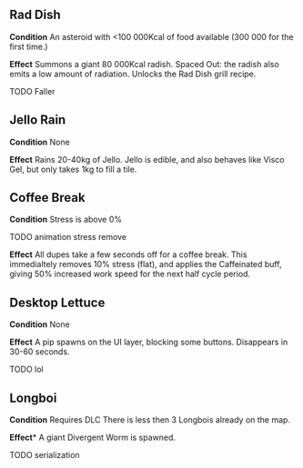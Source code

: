 
## Rad Dish
**Condition**
An asteroid with <100 000Kcal of food available (300 000 for the first time.)

**Effect**
Summons a giant 80 000Kcal radish.
Spaced Out: the radish also emits a low amount of radiation. Unlocks the Rad Dish grill recipe.

TODO
Faller

## Jello Rain
**Condition** 
None

**Effect**
Rains 20-40kg of Jello. Jello is edible, and also behaves like Visco Gel, but only takes 1kg to fill a tile. 

## Coffee Break
**Condition**
Stress is above 0%

TODO
animation
stress remove

**Effect**
All dupes take a few seconds off for a coffee break. This immedialtely removes 10% stress (flat), and applies the Caffeinated buff, giving 50% increased work speed for the next half cycle period.

## Desktop Lettuce
**Condition**
None

**Effect**
A pip spawns on the UI layer, blocking some buttons. Disappears in 30-60 seconds.

TODO
lol

## Longboi
**Condition**
Requires DLC
There is less then 3 Longbois already on the map.

**Effect***
A giant Divergent Worm is spawned.

TODO
serialization